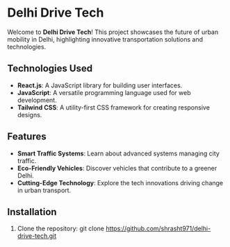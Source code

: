 # Delhi Drive Tech

Welcome to **Delhi Drive Tech**! This project showcases the future of urban mobility in Delhi, highlighting innovative transportation solutions and technologies.

## Technologies Used

- **React.js**: A JavaScript library for building user interfaces.
- **JavaScript**: A versatile programming language used for web development.
- **Tailwind CSS**: A utility-first CSS framework for creating responsive designs.

## Features

- **Smart Traffic Systems**: Learn about advanced systems managing city traffic.
- **Eco-Friendly Vehicles**: Discover vehicles that contribute to a greener Delhi.
- **Cutting-Edge Technology**: Explore the tech innovations driving change in urban transport.

## Installation

1. Clone the repository: git clone https://github.com/shrasht971/delhi-drive-tech.git
